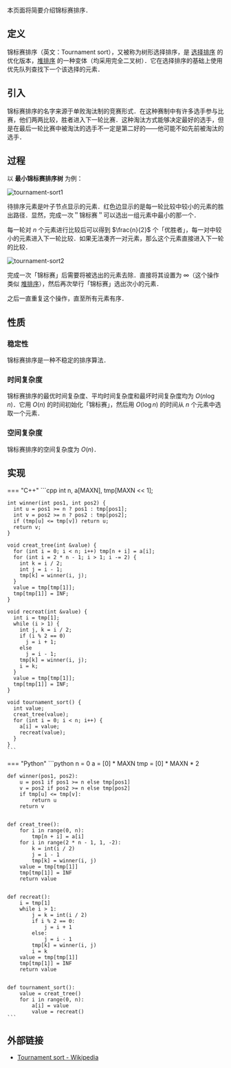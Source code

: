 本页面将简要介绍锦标赛排序．

## 定义

锦标赛排序（英文：Tournament sort），又被称为树形选择排序，是 [选择排序](./selection-sort.md) 的优化版本，[堆排序](./heap-sort.md) 的一种变体（均采用完全二叉树）．它在选择排序的基础上使用优先队列查找下一个该选择的元素．

## 引入

锦标赛排序的名字来源于单败淘汰制的竞赛形式．在这种赛制中有许多选手参与比赛，他们两两比较，胜者进入下一轮比赛．这种淘汰方式能够决定最好的选手，但是在最后一轮比赛中被淘汰的选手不一定是第二好的——他可能不如先前被淘汰的选手．

## 过程

以 **最小锦标赛排序树** 为例：

![tournament-sort1](./images/tournament-sort1.png)

待排序元素是叶子节点显示的元素．红色边显示的是每一轮比较中较小的元素的胜出路径．显然，完成一次＂锦标赛＂可以选出一组元素中最小的那一个．

每一轮对 $n$ 个元素进行比较后可以得到 $\frac{n}{2}$ 个「优胜者」，每一对中较小的元素进入下一轮比较．如果无法凑齐一对元素，那么这个元素直接进入下一轮的比较．

![tournament-sort2](./images/tournament-sort2.png)

完成一次「锦标赛」后需要将被选出的元素去除．直接将其设置为 $\infty$（这个操作类似 [堆排序](./heap-sort.md)），然后再次举行「锦标赛」选出次小的元素．

之后一直重复这个操作，直至所有元素有序．

## 性质

### 稳定性

锦标赛排序是一种不稳定的排序算法．

### 时间复杂度

锦标赛排序的最优时间复杂度、平均时间复杂度和最坏时间复杂度均为 $O(n\log n)$．它用 $O(n)$ 的时间初始化「锦标赛」，然后用 $O(\log n)$ 的时间从 $n$ 个元素中选取一个元素．

### 空间复杂度

锦标赛排序的空间复杂度为 $O(n)$．

## 实现

=== "C++"
    ```cpp
    int n, a[MAXN], tmp[MAXN << 1];
    
    int winner(int pos1, int pos2) {
      int u = pos1 >= n ? pos1 : tmp[pos1];
      int v = pos2 >= n ? pos2 : tmp[pos2];
      if (tmp[u] <= tmp[v]) return u;
      return v;
    }
    
    void creat_tree(int &value) {
      for (int i = 0; i < n; i++) tmp[n + i] = a[i];
      for (int i = 2 * n - 1; i > 1; i -= 2) {
        int k = i / 2;
        int j = i - 1;
        tmp[k] = winner(i, j);
      }
      value = tmp[tmp[1]];
      tmp[tmp[1]] = INF;
    }
    
    void recreat(int &value) {
      int i = tmp[1];
      while (i > 1) {
        int j, k = i / 2;
        if (i % 2 == 0)
          j = i + 1;
        else
          j = i - 1;
        tmp[k] = winner(i, j);
        i = k;
      }
      value = tmp[tmp[1]];
      tmp[tmp[1]] = INF;
    }
    
    void tournament_sort() {
      int value;
      creat_tree(value);
      for (int i = 0; i < n; i++) {
        a[i] = value;
        recreat(value);
      }
    }
    ```

=== "Python"
    ```python
    n = 0
    a = [0] * MAXN
    tmp = [0] * MAXN * 2
    
    
    def winner(pos1, pos2):
        u = pos1 if pos1 >= n else tmp[pos1]
        v = pos2 if pos2 >= n else tmp[pos2]
        if tmp[u] <= tmp[v]:
            return u
        return v
    
    
    def creat_tree():
        for i in range(0, n):
            tmp[n + i] = a[i]
        for i in range(2 * n - 1, 1, -2):
            k = int(i / 2)
            j = i - 1
            tmp[k] = winner(i, j)
        value = tmp[tmp[1]]
        tmp[tmp[1]] = INF
        return value
    
    
    def recreat():
        i = tmp[1]
        while i > 1:
            j = k = int(i / 2)
            if i % 2 == 0:
                j = i + 1
            else:
                j = i - 1
            tmp[k] = winner(i, j)
            i = k
        value = tmp[tmp[1]]
        tmp[tmp[1]] = INF
        return value
    
    
    def tournament_sort():
        value = creat_tree()
        for i in range(0, n):
            a[i] = value
            value = recreat()
    ```

## 外部链接

-   [Tournament sort - Wikipedia](https://en.wikipedia.org/wiki/Tournament_sort)
